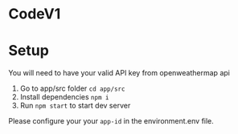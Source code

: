 # CodeV1

# Setup

You will need to have your valid API key from openweathermap api

1. Go to app/src folder `cd app/src`
2. Install dependencies `npm i`
3. Run `npm start` to start dev server

Please configure your your `app-id` in the environment.env file.

